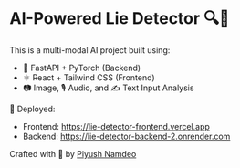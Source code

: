 # AI-Powered Lie Detector 🔍🧠

This is a multi-modal AI project built using:

- 🧠 FastAPI + PyTorch (Backend)
- ⚛️ React + Tailwind CSS (Frontend)
- 📷 Image, 🎙 Audio, and ✍️ Text Input Analysis

🎯 Deployed:
- Frontend: https://lie-detector-frontend.vercel.app
- Backend: https://lie-detector-backend-2.onrender.com

Crafted with 💙 by [Piyush Namdeo](https://github.com/PiyushN6)




